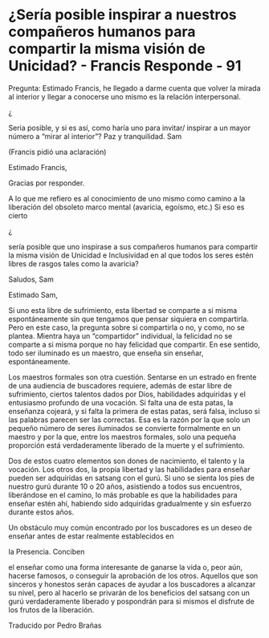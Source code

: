 # ¿Sería posible inspirar a nuestros compañeros humanos para compartir la misma visión de Unicidad? - Francis Responde - 91

Pregunta: Estimado Francis, he llegado a darme cuenta que volver la mirada al interior y llegar a conocerse uno mismo es la relación interpersonal.

¿

Seria posible, y si es así, como haría uno para invitar/ inspirar a un mayor número a “mirar al interior”? Paz y tranquilidad. Sam

(Francis pidió una aclaración)

Estimado Francis,

Gracias por responder.

A lo que me refiero es al conocimiento de uno mismo como camino a la liberación del obsoleto marco mental (avaricia, egoísmo, etc.) Si eso es cierto

¿

sería posible que uno inspirase a sus compañeros humanos para compartir la misma visión de Unicidad e Inclusividad en al que todos los seres estén libres de rasgos tales como la avaricia?

Saludos, Sam

Estimado Sam,

Si uno esta libre de sufrimiento, esta libertad se comparte a si misma espontáneamente sin que tengamos que pensar siquiera en compartirla. Pero en este caso, la pregunta sobre si compartirla o no, y como, no se plantea. Mientra haya un “compartidor” individual, la felicidad no se comparte a si misma porque no hay felicidad que compartir. En ese sentido, todo ser iluminado es un maestro, que enseña sin enseñar, espontáneamente.

Los maestros formales son otra cuestión. Sentarse en un estrado en frente de una audiencia de buscadores requiere, además de estar libre de sufrimiento, ciertos talentos dados por Dios, habilidades adquiridas y el entusiasmo profundo de una vocación. Si falta una de esta patas, la enseñanza cojeará, y si falta la primera de estas patas, será falsa, incluso si las palabras parecen ser las correctas. Esa es la razón por la que solo un pequeño número de seres iluminados se convierte formalmente en un maestro y por la que, entre los maestros formales, solo una pequeña proporción está verdaderamente liberado de la muerte y el sufrimiento.

Dos de estos cuatro elementos son dones de nacimiento, el talento y la vocación. Los otros dos, la propia libertad y las habilidades para enseñar pueden ser adquiridas en satsang con el gurú. Si uno se sienta los pies de nuestro gurú durante 10 o 20 años, asistiendo a todos sus encuentros, liberándose en el camino, lo más probable es que la habilidades para enseñar estén ahí, habiendo sido adquiridas gradualmente y sin esfuerzo durante estos años.

Un obstáculo muy común encontrado por los buscadores es un deseo de enseñar antes de estar realmente establecidos en

la Presencia. Conciben

el enseñar como una forma interesante de ganarse la vida o, peor aún, hacerse famosos, o conseguir la aprobación de los otros. Aquellos que son sinceros y honestos serán capaces de ayudar a los buscadores a alcanzar su nivel, pero al hacerlo se privarán de los beneficios del satsang con un gurú verdaderamente liberado y pospondrán para si mismos el disfrute de los frutos de la liberación.

Traducido por Pedro Brañas

